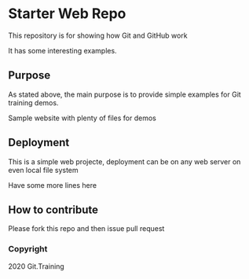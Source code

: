 # Starter Web Repo

This repository is for showing how Git and GitHub work

It has some interesting examples.

## Purpose

As stated above, the main purpose is to provide simple examples for Git training demos.

Sample website with plenty of files for demos

## Deployment

This is a simple web projecte, deployment can be on any web server on even local file system

Have some more lines here

## How to contribute

Please fork this repo and then issue pull request

### Copyright

2020 Git.Training